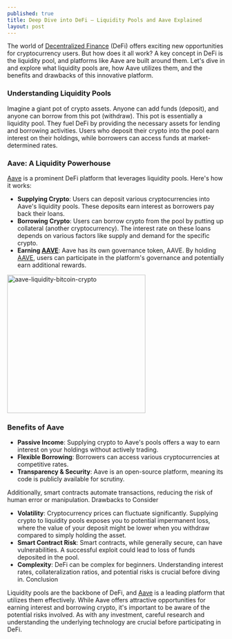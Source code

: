 ```yaml
---
published: true
title: Deep Dive into DeFi – Liquidity Pools and Aave Explained
layout: post
---
```


The world of [Decentralized Finance] (DeFi) offers exciting new opportunities for cryptocurrency users. But how does it all work? A key concept in DeFi is the liquidity pool, and platforms like Aave are built around them. Let's dive in and explore what liquidity pools are, how Aave utilizes them, and the benefits and drawbacks of this innovative platform.

### Understanding Liquidity Pools

Imagine a giant pot of crypto assets. Anyone can add funds (deposit), and anyone can borrow from this pot (withdraw). This pot is essentially a liquidity pool. They fuel DeFi by providing the necessary assets for lending and borrowing activities. Users who deposit their crypto into the pool earn interest on their holdings, while borrowers can access funds at market-determined rates.

### Aave: A Liquidity Powerhouse

[Aave] is a prominent DeFi platform that leverages liquidity pools. Here's how it works:

- **Supplying Crypto**: Users can deposit various cryptocurrencies into Aave's liquidity pools. These deposits earn interest as borrowers pay back their loans.
- **Borrowing Crypto**: Users can borrow crypto from the pool by putting up collateral (another cryptocurrency). The interest rate on these loans depends on various factors like supply and demand for the specific crypto.
- **Earning [AAVE]**: Aave has its own governance token, AAVE. By holding [AAVE], users can participate in the platform's governance and potentially earn additional rewards.

<img src="http://maikotrindade.github.io/public/img/aave-ghost-bitcoin.jpeg" width="320" height="320" alt="aave-liquidity-bitcoin-crypto"/> 

### Benefits of Aave

- **Passive Income**: Supplying crypto to Aave's pools offers a way to earn interest on your holdings without actively trading.
- **Flexible Borrowing**: Borrowers can access various cryptocurrencies at competitive rates.
- **Transparency & Security**: Aave is an open-source platform, meaning its code is publicly available for scrutiny. 

Additionally, smart contracts automate transactions, reducing the risk of human error or manipulation.
Drawbacks to Consider

- **Volatility**: Cryptocurrency prices can fluctuate significantly. Supplying crypto to liquidity pools exposes you to potential impermanent loss, where the value of your deposit might be lower when you withdraw compared to simply holding the asset.
- **Smart Contract Risk**: Smart contracts, while generally secure, can have vulnerabilities. A successful exploit could lead to loss of funds deposited in the pool.
- **Complexity**: DeFi can be complex for beginners. Understanding interest rates, collateralization ratios, and potential risks is crucial before diving in.
Conclusion

Liquidity pools are the backbone of DeFi, and [Aave] is a leading platform that utilizes them effectively. While Aave offers attractive opportunities for earning interest and borrowing crypto, it's important to be aware of the potential risks involved. As with any investment, careful research and understanding the underlying technology are crucial before participating in DeFi.

[Decentralized Finance]: https://www.investopedia.com/decentralized-finance-defi-5113835
[Aave]: https://aave.com/
[AAVE]: https://coinmarketcap.com/currencies/aave/